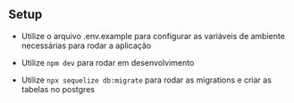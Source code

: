 ## Setup

- Utilize o arquivo .env.example para configurar as variáveis de ambiente necessárias para rodar a aplicação

- Utilize `npm dev` para rodar em desenvolvimento

- Utilize `npx sequelize db:migrate` para rodar as migrations e criar as tabelas no postgres
